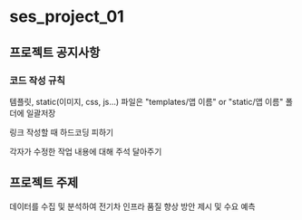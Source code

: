 # ses_project_01

## 프로젝트 공지사항
### 코드 작성 규칙

템플릿, static(이미지, css, js...) 파일은 "templates/앱 이름" or "static/앱 이름" 폴더에 일괄저장  

링크 작성할 때 하드코딩 피하기

각자가 수정한 작업 내용에 대해 주석 달아주기

## 프로젝트 주제
데이터를 수집 및 분석하여 전기차 인프라 품질 향상 방안 제시 및 수요 예측

